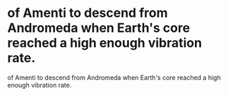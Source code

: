 # of Amenti to descend from Andromeda when Earth's core reached a high enough vibration rate.

of Amenti to descend from Andromeda when Earth's core reached a high enough vibration rate.